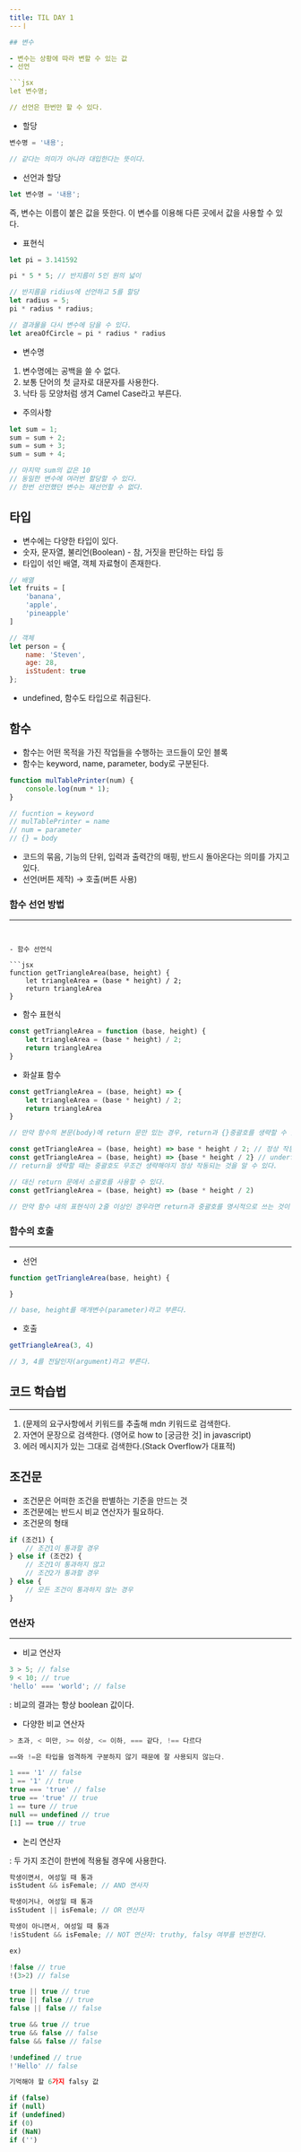 ```yaml
---
title: TIL DAY 1
---ㅣ

## 변수

- 변수는 상황에 따라 변할 수 있는 값
- 선언

```jsx
let 변수명;

// 선언은 한번만 할 수 있다.
```

- 할당

```jsx
변수명 = '내용';

// 같다는 의미가 아니라 대입한다는 뜻이다.
```

- 선언과 할당

```jsx
let 변수명 = '내용';
```

즉, 변수는 이름이 붙은 값을 뜻한다. 이 변수를 이용해 다른 곳에서 값을 사용할 수 있다.

- 표현식

```jsx
let pi = 3.141592

pi * 5 * 5; // 반지름이 5인 원의 넓이

// 반지름을 ridius에 선언하고 5를 할당 
let radius = 5;
pi * radius * radius;

// 결과물을 다시 변수에 담을 수 있다.
let areaOfCircle = pi * radius * radius
```

- 변수명
1. 변수명에는 공백을 쓸 수 없다.
2. 보통 단어의 첫 글자로 대문자를 사용한다.
3. 낙타 등 모양처럼 생겨 Camel Case라고 부른다.

- 주의사항

```jsx
let sum = 1;
sum = sum + 2;
sum = sum + 3;
sum = sum + 4;

// 마지막 sum의 값은 10
// 동일한 변수에 여러번 할당할 수 있다.
// 한번 선언했던 변수는 재선언할 수 없다.
```

## 타입

- 변수에는 다양한 타입이 있다.
- 숫자, 문자열, 불리언(Boolean) - 참, 거짓을 판단하는 타입 등
- 타입이 섞인 배열, 객체 자료형이 존재한다.

```jsx
// 배열
let fruits = [
	'banana',
	'apple',
	'pineapple'
]

// 객체
let person = {
	name: 'Steven',
	age: 28,
	isStudent: true
};
```

- undefined, 함수도 타입으로 취급된다.

## 함수

- 함수는 어떤 목적을 가진 작업들을 수행하는 코드들이 모인 블록
- 함수는 keyword, name, parameter, body로 구분된다.

```jsx
function mulTablePrinter(num) {
	console.log(num * 1);
}

// fucntion = keyword
// mulTablePrinter = name
// num = parameter
// {} = body
```

- 코드의 묶음, 기능의 단위, 입력과 출력간의 매핑, 반드시 돌아온다는 의미를 가지고 있다.
- 선언(버튼 제작) → 호출(버튼 사용)

### 함수 선언 방법

---
```


- 함수 선언식

```jsx
function getTriangleArea(base, height) {
	let triangleArea = (base * height) / 2;
	return triangleArea
}
```

- 함수 표현식

```jsx
const getTriangleArea = function (base, height) {
	let triangleArea = (base * height) / 2;
	return triangleArea
}
```

- 화살표 함수

```jsx
const getTriangleArea = (base, height) => {
	let triangleArea = (base * height) / 2;
	return triangleArea
}

// 만약 함수의 본문(body)에 return 문만 있는 경우, return과 {}중괄호를 생략할 수 있다.

const getTriangleArea = (base, height) => base * height / 2; // 정상 작동
const getTriangleArea = (base, height) => {base * height / 2} // underfined
// return을 생략할 때는 중괄호도 무조건 생략해야지 정상 작동되는 것을 알 수 있다.

// 대신 return 문에서 소괄호를 사용할 수 있다.
const getTriangleArea = (base, height) => (base * height / 2)

// 만약 함수 내의 표현식이 2줄 이상인 경우라면 return과 중괄호를 명시적으로 쓰는 것이 좋다.
```

### 함수의 호출

---

- 선언

```jsx
function getTriangleArea(base, height) {

}

// base, height를 매개변수(parameter)라고 부른다.
```

- 호출

```jsx
getTriangleArea(3, 4)

// 3, 4를 전달인자(argument)라고 부른다.
```

## 코드 학습법

---

1. (문제의 요구사항에서 키워드를 추출해 mdn 키워드로 검색한다.
2. 자연어 문장으로 검색한다. (영어로 how to [궁금한 것] in javascript)
3. 에러 메시지가 있는 그대로 검색한다.(Stack Overflow가 대표적)

## 조건문

- 조건문은 어떠한 조건을 판별하는 기준을 만드는 것
- 조건문에는 반드시 비교 연산자가 필요하다.
- 조건문의 형태

```jsx
if (조건1) {
	// 조건1이 통과할 경우
} else if (조건2) {
	// 조건1이 통과하지 않고
	// 조건2가 통과할 경우
} else {
	// 모든 조건이 통과하지 않는 경우
}
```

### 연산자

---

- 비교 연산자

```jsx
3 > 5; // false
9 < 10; // true
'hello' === 'world'; // false
```

: 비교의 결과는 항상 boolean 값이다.

- 다양한 비교 연산자

```jsx
> 초과, < 미만, >= 이상, <= 이하, === 같다, !== 다르다

==와 !=은 타입을 엄격하게 구분하지 않기 때문에 잘 사용되지 않는다.

1 === '1' // false
1 == '1' // true
true === 'true' // false
true == 'true' // true
1 == ture // true
null == undefined // true
[1] == true // true
```

- 논리 연산자

: 두 가지 조건이 한번에 적용될 경우에 사용한다.

```jsx
학생이면서, 여성일 때 통과
isStudent && isFemale; // AND 연사자

학생이거나, 여성일 때 통과
isStudent || isFemale; // OR 연산자

학생이 아니면서, 여성일 때 통과
!isStudent && isFemale; // NOT 연산자: truthy, falsy 여부를 반전한다.

```

```jsx
ex)

!false // true
!(3>2) // false

true || true // true
true || false // true
false || false // false

true && true // true
true && false // false
false && false // false

!undefined // true
!'Hello' // false

```

```jsx
기억해야 할 6가지 falsy 값

if (false)
if (null)
if (undefined)
if (0)
if (NaN)
if ('')
```
